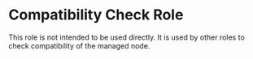 Compatibility Check Role
========================

This role is not intended to be used directly. It is used by other roles to check compatibility of the managed node.
